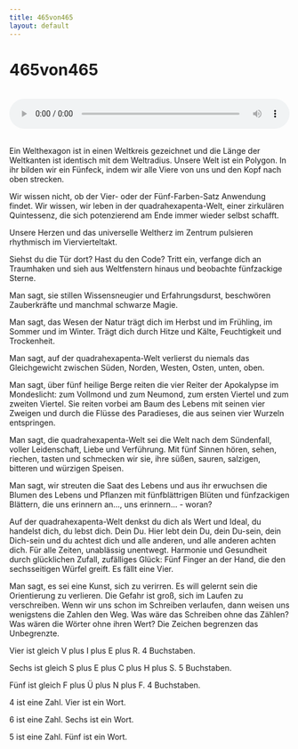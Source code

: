 ```yaml
---
title: 465von465
layout: default
---
```




# 465von465

<br><audio controls preload="metadata" style="width: 100%; display: block;" src="465von465.mp3"></audio><br>

Ein Welthexagon ist in einen Weltkreis gezeichnet und die Länge der Weltkanten ist identisch mit dem Weltradius. Unsere Welt ist ein Polygon. In ihr bilden wir ein Fünfeck, indem wir alle Viere von uns und den Kopf nach oben strecken. 

Wir wissen nicht, ob der Vier- oder der Fünf-Farben-Satz Anwendung findet. Wir wissen, wir leben in der quadrahexapenta-Welt, einer zirkulären Quintessenz, die sich potenzierend am Ende immer wieder selbst schafft. 

Unsere Herzen und das universelle Weltherz im Zentrum pulsieren rhythmisch im Viervierteltakt.

Siehst du die Tür dort? Hast du den Code? Tritt ein, verfange dich an Traumhaken und sieh aus Weltfenstern hinaus und beobachte fünfzackige Sterne. 

Man sagt, sie stillen Wissensneugier und Erfahrungsdurst, beschwören Zauberkräfte und manchmal schwarze Magie.

Man sagt, das Wesen der Natur trägt dich im Herbst und im Frühling, im Sommer und im Winter. Trägt dich durch Hitze und Kälte, Feuchtigkeit und Trockenheit.

Man sagt, auf der quadrahexapenta-Welt verlierst du niemals das Gleichgewicht zwischen Süden, Norden, Westen, Osten, unten, oben.

Man sagt, über fünf heilige Berge reiten die vier Reiter der Apokalypse im Mondeslicht: zum Vollmond und zum Neumond, zum ersten Viertel und zum zweiten Viertel. Sie reiten vorbei am Baum des Lebens mit seinen vier Zweigen und durch die Flüsse des Paradieses, die aus seinen vier Wurzeln entspringen.

Man sagt, die quadrahexapenta-Welt sei die Welt nach dem Sündenfall, voller Leidenschaft, Liebe und Verführung. Mit fünf Sinnen hören, sehen, riechen, tasten und schmecken wir sie, ihre süßen, sauren, salzigen, bitteren und würzigen Speisen. 

Man sagt, wir streuten die Saat des Lebens und aus ihr erwuchsen die Blumen des Lebens und Pflanzen mit fünfblättrigen Blüten und fünfzackigen Blättern, die uns erinnern an..., uns erinnern... - woran?

Auf der quadrahexapenta-Welt denkst du dich als Wert und Ideal, du handelst dich, du lebst dich. Dein Du. Hier lebt dein Du, dein Du-sein, dein Dich-sein und du achtest dich und alle anderen, und alle anderen achten dich. Für alle Zeiten, unablässig unentwegt. Harmonie und Gesundheit durch glücklichen Zufall, zufälliges Glück: Fünf Finger an der Hand, die den sechsseitigen Würfel greift. Es fällt eine Vier.

Man sagt, es sei eine Kunst, sich zu verirren. Es will gelernt sein die Orientierung zu verlieren. Die Gefahr ist groß, sich im Laufen zu verschreiben. Wenn wir uns schon im Schreiben verlaufen, dann weisen uns wenigstens die Zahlen den Weg. Was wäre das Schreiben ohne das Zählen? Was wären die Wörter ohne ihren Wert? Die Zeichen begrenzen das Unbegrenzte.

Vier ist gleich V plus I plus E plus R. 4 Buchstaben.

Sechs ist gleich S plus E plus C plus H plus S. 5 Buchstaben.

Fünf ist gleich F plus Ü plus N plus F. 4 Buchstaben.

4 ist eine Zahl. Vier ist ein Wort. 

6 ist eine Zahl. Sechs ist ein Wort. 

5 ist eine Zahl. Fünf ist ein Wort. 
